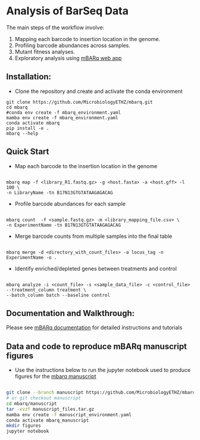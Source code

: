 # Analysis of BarSeq Data

The main steps of the workflow involve:

1. Mapping each barcode to insertion location in the genome.
2. Profiling barcode abundances across samples.
3. Mutant fitness analyses.
4. Exploratory analysis using [mBARq web app](https://share.streamlit.io/asintsova/mbarq_app/main/Home.py)

## Installation:

- Clone the repository and create and activate the conda environment

```
git clone https://github.com/MicrobiologyETHZ/mbarq.git
cd mbarq
#conda env create -f mbarq_environment.yaml
mamba env create -f mbarq_environment.yaml
conda activate mbarq
pip install -e .
mbarq --help

```

## Quick Start

- Map each barcode to the insertion location in the genome

```

mbarq map -f <library_R1.fastq.gz> -g <host.fasta> -a <host.gff> -l 100 \ 
-n LibraryName -tn B17N13GTGTATAAGAGACAG

```

- Profile barcode abundances for each sample

```

mbarq count  -f <sample.fastq.gz> -m <library_mapping_file.csv> \ 
-n ExperimentName -tn B17N13GTGTATAAGAGACAG

```


- Merge barcode counts from multiple samples into the final table

```

mbarq merge -d <directory_with_count_files> -a locus_tag -n ExperimentName -o .

```

- Identify enriched/depleted genes between treatments and control

```

mbarq analyze -i <count_file> -s <sample_data_file> -c <control_file> --treatment_column treatment \
--batch_column batch --baseline control 

```

## Documentation and Walkthrough:

Please see [mBARq documentation](https://mbarq.readthedocs.io/en/latest/) for detailed instructions and tutorials

## Data and code to reproduce mBARq manuscript figures

- Use the instructions below to run the jupyter notebook used to produce figures for the [mbarq manuscript]()

```bash

git clone --branch manuscript https://github.com/MicrobiologyETHZ/mbarq.git
# or git checkout manuscript
cd mbarq/manuscript
tar -xvzf manuscript_files.tar.gz
mamba env create -f manuscript_environment.yaml
conda activate mbarq_manuscript
mkdir figures
jupyter notebook

```
